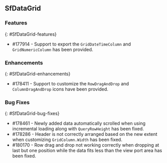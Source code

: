 ## SfDataGrid

### Features
{: #SfDataGrid-features} 

* \#177914 - Support to export the `GridDateTimeColumn` and `GridNumericColumn` has been provided.

### Enhancements
{: #SfDataGrid-enhancements} 

* \#178411 - Support to customize the `RowDragAndDrop` and `ColumnDragAndDrop` icons have been provided.

### Bug Fixes
{: #SfDataGrid-bug-fixes} 

* \#178461 - Newly added data automatically scrolled when using incremental loading along with `QueryRowHeight` has been fixed.
* \#178286 - Header is not correctly arranged based on the new extent when customizing `GridColumn.Width` has been fixed.
* \#180170 - Row drag and drop not working correctly when dropping at last but one position while the data fits less than the view port area has been fixed.